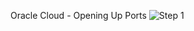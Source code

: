 Oracle Cloud - Opening Up Ports
![Step 1](https://github.com/mochman/Bypass_CGNAT/raw/oracle/Oracle%20Cloud/images/instance_01_arrow.png)